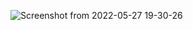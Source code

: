![Screenshot from 2022-05-27 19-30-26](https://user-images.githubusercontent.com/105910992/171983269-24d641bc-f024-4545-997b-ecbe9079732e.png)
